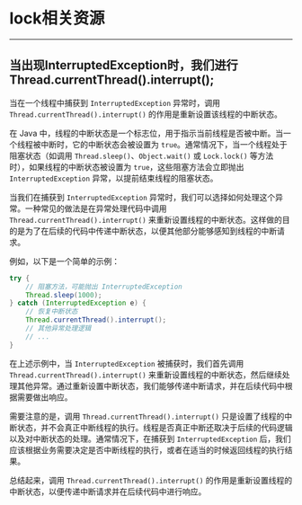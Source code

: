 # lock相关资源

---

## 当出现InterruptedException时，我们进行Thread.currentThread().interrupt();

当在一个线程中捕获到 `InterruptedException` 异常时，调用 `Thread.currentThread().interrupt()` 的作用是重新设置该线程的中断状态。

在 Java 中，线程的中断状态是一个标志位，用于指示当前线程是否被中断。当一个线程被中断时，它的中断状态会被设置为 `true`。通常情况下，当一个线程处于阻塞状态（如调用 `Thread.sleep()`、`Object.wait()` 或 `Lock.lock()` 等方法时），如果线程的中断状态被设置为 `true`，这些阻塞方法会立即抛出 `InterruptedException` 异常，以提前结束线程的阻塞状态。

当我们在捕获到 `InterruptedException` 异常时，我们可以选择如何处理这个异常。一种常见的做法是在异常处理代码中调用 `Thread.currentThread().interrupt()` 来重新设置线程的中断状态。这样做的目的是为了在后续的代码中传递中断状态，以便其他部分能够感知到线程的中断请求。

例如，以下是一个简单的示例：

```java
try {
    // 阻塞方法，可能抛出 InterruptedException
    Thread.sleep(1000);
} catch (InterruptedException e) {
    // 恢复中断状态
    Thread.currentThread().interrupt();
    // 其他异常处理逻辑
    // ...
}
```

在上述示例中，当 `InterruptedException` 被捕获时，我们首先调用 `Thread.currentThread().interrupt()` 来重新设置线程的中断状态，然后继续处理其他异常。通过重新设置中断状态，我们能够传递中断请求，并在后续代码中根据需要做出响应。

需要注意的是，调用 `Thread.currentThread().interrupt()` 只是设置了线程的中断状态，并不会真正中断线程的执行。线程是否真正中断还取决于后续的代码逻辑以及对中断状态的处理。通常情况下，在捕获到 `InterruptedException` 后，我们应该根据业务需要决定是否中断线程的执行，或者在适当的时候返回线程的执行结果。

总结起来，调用 `Thread.currentThread().interrupt()` 的作用是重新设置线程的中断状态，以便传递中断请求并在后续代码中进行响应。
